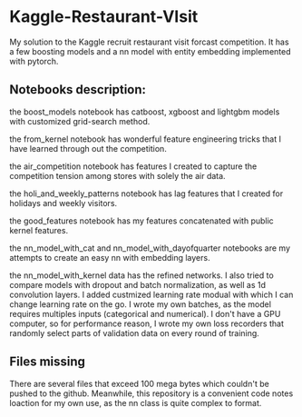 # Kaggle-Restaurant-VIsit
My solution to the Kaggle recruit restaurant visit forcast competition. It has a few boosting models and a nn model with entity embedding implemented with pytorch.

## Notebooks description:
the boost_models notebook has catboost, xgboost and lightgbm models with customized grid-search method.

the from_kernel notebook has wonderful feature engineering tricks that I have learned through out the competition.

the air_competition notebook has features I created to capture the competition tension among stores with solely the air data.

the holi_and_weekly_patterns notebook has lag features that I created for holidays and weekly visitors.

the good_features notebook has my features concatenated with public kernel features.

the nn_model_with_cat and nn_model_with_dayofquarter notebooks are my attempts to create an easy nn with embedding layers.

the nn_model_with_kernel data has the refined networks. I also tried to compare models with dropout and batch normalization, as well as 1d convolution layers. I added custmized learning rate modual with which I can change learning rate on the go. I wrote my own batches, as the model requires multiples inputs (categorical and numerical). I don't have a GPU computer, so for performance reason, I wrote my own loss recorders that randomly select parts of validation data on every round of training.

## Files missing
There are several files that exceed 100 mega bytes which couldn't be pushed to the github. Meanwhile, this repository is a convenient code notes loaction for my own use, as the nn class is quite complex to format.
